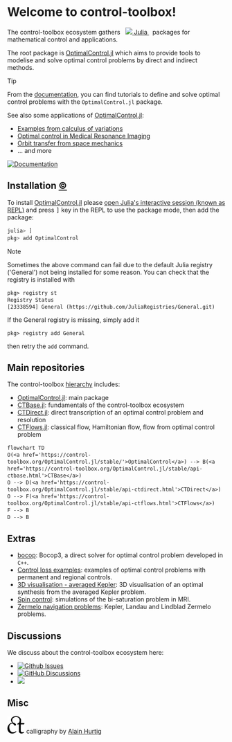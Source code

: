 # Welcome to control-toolbox!

The control-toolbox ecosystem gathers &nbsp;
<a href="https://julialang.org">
 <img src="https://raw.githubusercontent.com/JuliaLang/julia-logo-graphics/master/images/julia.ico" width="16em">
 Julia
</a> &nbsp; packages for mathematical control and applications. 

The root package is [OptimalControl.jl](https://github.com/control-toolbox/OptimalControl.jl) which aims to provide tools to modelise and solve optimal control problems by direct and indirect methods.

> [!TIP]
> From the [documentation](http://control-toolbox.org/OptimalControl.jl), you can find tutorials to define and solve optimal control problems with the `OptimalControl.jl` package. 

See also some applications of [OptimalControl.jl](https://github.com/control-toolbox/OptimalControl.jl):

- [Examples from calculus of variations](https://control-toolbox.org/calculus_of_variations)
- [Optimal control in Medical Resonance Imaging](https://control-toolbox.org/medical_resonance_imaging)
- [Orbit transfer from space mechanics](https://control-toolbox.org/kepler)
- ... and more

[![Documentation](https://img.shields.io/badge/Documentation-OptimalControl.jl-blue)](http://control-toolbox.org/OptimalControl.jl)

## Installation [©](https://github.com/JuliaSmoothOptimizers/ADNLPModels.jl?tab=readme-ov-file#installation)

To install [OptimalControl.jl](https://github.com/control-toolbox/OptimalControl.jl) please <a href="https://docs.julialang.org/en/v1/manual/getting-started/">open
Julia's interactive session (known as REPL)</a> and press <kbd>]</kbd> key in the REPL to use the package mode, then add the package:

```julia
julia> ]
pkg> add OptimalControl
```

> [!NOTE]
> Sometimes the above command can fail due to the default Julia registry ('General') not being installed for some reason.
> You can check that the registry is installed with
> 
> ```shell
> pkg> registry st
> Registry Status 
> [23338594] General (https://github.com/JuliaRegistries/General.git)
> ```
> 
> If the General registry is missing, simply add it
> 
> ```shell
> pkg> registry add General
> ```
> 
> then retry the `add` command.

## Main repositories

The control-toolbox [hierarchy](https://github.com/orgs/control-toolbox/repositories?type=all) includes:

* [OptimalControl.jl](https://github.com/control-toolbox/OptimalControl.jl): main package
* [CTBase.jl](https://github.com/control-toolbox/CTBase.jl): fundamentals of the control-toolbox ecosystem
* [CTDirect.jl](https://github.com/control-toolbox/CTDirect.jl): direct transcription of an optimal control problem and resolution
* [CTFlows.jl](https://github.com/control-toolbox/CTFlows.jl): classical flow, Hamiltonian flow, flow from optimal control problem


```mermaid
flowchart TD
O(<a href='https://control-toolbox.org/OptimalControl.jl/stable/'>OptimalControl</a>) --> B(<a href='https://control-toolbox.org/OptimalControl.jl/stable/api-ctbase.html'>CTBase</a>)
O --> D(<a href='https://control-toolbox.org/OptimalControl.jl/stable/api-ctdirect.html'>CTDirect</a>)
O --> F(<a href='https://control-toolbox.org/OptimalControl.jl/stable/api-ctflows.html'>CTFlows</a>)
F --> B
D --> B
```

## Extras

* [bocop](https://github.com/control-toolbox/bocop): Bocop3, a direct solver for optimal control problem developed in `C++`.
* [Control loss examples](https://github.com/control-toolbox/control-loss): examples of optimal control problems with permanent and regional controls.
* [3D visualisation - averaged Kepler](https://github.com/control-toolbox/averaged_kepler): 3D visualisation of an optimal synthesis from the averaged Kepler problem.
* [Spin control](https://github.com/control-toolbox/spin): simulations of the bi-saturation problem in MRI.
* [Zermelo navigation problems](https://github.com/control-toolbox/Zermelo): Kepler, Landau and Lindblad Zermelo problems.

## Discussions

We discuss about the control-toolbox ecosystem here:

* [![Github Issues](https://img.shields.io/github/issues-search?color=green&label=open%20issues&query=is%3Aopen+is%3Aissue+user%3Acontrol-toolbox+archived%3Afalse+-repo%3Acontrol-toolbox%2Fbocop+)](https://github.com/issues?q=is%3Aopen+is%3Aissue+user%3Acontrol-toolbox+archived%3Afalse+-repo%3Acontrol-toolbox%2Fbocop+)
* [![GitHub Discussions](https://img.shields.io/github/discussions/control-toolbox/control-toolbox.github.io?color=green)](https://github.com/orgs/control-toolbox/discussions)
* [![](https://img.shields.io/badge/wiki-ct-green)](https://github.com/control-toolbox/control-toolbox.github.io/wiki)

## Misc
<img src="https://github.com/control-toolbox/control-toolbox.github.io/blob/main/assets/img/ct-logo.svg" alt="ct logo" width=40> calligraphy by [Alain Hurtig](https://www.alain.les-hurtig.org)
